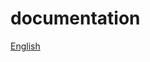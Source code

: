 # documentation

[English](https://github.com/meddevblockchain/documentation/blob/master/Med-Dev%20BlockChain%20v1.3.pdf)
